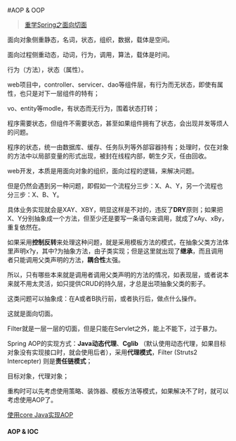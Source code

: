 #AOP & OOP

> [重学Spring之面向切面](https://mp.weixin.qq.com/s?__biz=MzA4NTE1MDk5MA==&mid=2672797679&idx=1&sn=4c44e1a27b37cd30505f1f1eec88f51a&chksm=85675b8eb210d298295ed6a51fe16a632d83d732413564e88e508c66a1cebe77e89a6c0cb9fe#rd)

面向对象侧重静态，名词，状态，组织，数据，载体是空间。

面向过程侧重动态，动词，行为，调用，算法，载体是时间。



行为（方法），状态（属性）。



web项目中，controller、servicer、dao等组件层，有行为而无状态，即使有属性，也只是对下一层组件的特有；

vo、entity等modle，有状态而无行为，围着状态打转；



程序需要状态，但组件不需要状态，甚至如果组件拥有了状态，会出现并发等烦人的问题。

程序的状态，统一由数据库、缓存、任务队列等外部容器持有；处理时，仅在对象的方法中以局部变量的形式出现，被封在线程内部，朝生夕灭，任由回收。



web开发，本质是用面向对象的组织，面向过程的逻辑，来解决问题。

但是仍然会遇到另一种问题，即假如一个流程分三步：X、A、Y，另一个流程也分三步：X、B、Y。

具体业务实现就会是XAY、XBY，明显这样是不对的，违反了**DRY**原则；如果把X、Y分别抽象成一个方法，但至少还是要写一条语句来调用，就成了xAy、xBy，重复依然在。

如果采用**控制反转**来处理这种问题，就是采用模板方法的模式，在抽象父类方法体里声明x?y，其中?为抽象方法，由子类实现；但是这里就出现了**继承**，而且调用者只能调用父类声明的方法，**耦合性**太强。

所以，只有哪些本来就是调用者调用父类声明的方法的情况，如表现层，或者说本来就不用太灵活，如只提供CRUD的持久层，才总是出项抽象父类的影子。



这类问题可以抽象成：在A或者B执行前，或者执行后，做点什么操作。

这就是面向切面。



Filter就是一层一层的切面，但是只能在Servlet之外，能上不能下，过于暴力。

Spring AOP的实现方式：**Java动态代理**、**Cglib** （默认使用动态代理，如果目标对象没有实现接口时，就会使用后者），采用**代理模式**，Filter (Struts2 Intercepter) 则是**责任链模式**；



目标对象，代理对象；



重构时可以先考虑使用策略、装饰器、模板方法等模式，如果解决不了时，就可以考虑使用AOP了。



[使用core Java实现AOP](http://www.importnew.com/15420.html)



#### AOP & IOC



